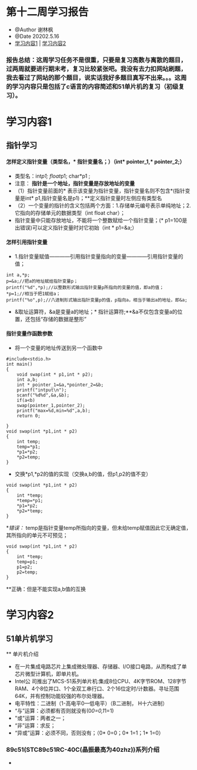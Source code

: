 # 第十二周学习报告  
* @Author 谢林枫
* @Date 20202.5.16
* [学习内容1](#1) | [学习内容2](#2) 
### 报告总结：这周学习任务不是很重，只要是复习高数与离散的题目，过两周就要进行期末考，复习比较紧张吧。我没有去力扣网站刷题，我去看过了网站的那个题目，说实话我好多题目真写不出来。。。这周的学习内容只是包括了c语言的内容简述和51单片机的复习（初级复习）。

# <a id='1'>学习内容1</a>
## 指针学习
#### 怎样定义指针变量（类型名，* 指针变量名；）（int* pointer_1,* pointer_2;）
* 类型名：int*p1; float*p1; char*p1 ;
* 注意：
**指针是一个地址，指针变量是存放地址的变量**
* （1）指针变量前面的* 表示该变量为指针变量，指针变量名则不包含*(指针变量是int* p1,指针变量名是p1)；**定义指针变量时左侧应有类型名
* （2）一个变量的指针的含义包括两个方面：1.存储单元编号表示单纯地址；2.它指向的存储单元的数据类型（int float char）；
* 指针变量中只能存放地址，不能将一个整数赋给一个指针变量；(* p1=100是出错误)可以定义指针变量时对它初始（int * p1=&a;）
#### 怎样引用指针变量
* 1.指针变量赋值————引用指针变量指向的变量————引用指针变量的值；
```
int a,*p;
p=&a;//把a的地址赋给指针变量p；
printf("%d",*p);//以整数形式输出指针变量p所指向的变量的值，即a的值；
*p=1;//相当于把1赋给a；
printf("%o",p);//八进制形式输出指针变量p的值，p指向a，相当于输出a的地址，即&a;
```
* &取址运算符，&a是变量a的地址；* 指针运算符;**&a不仅包含变量a的位置，还包括“存储的数据是整形”
#### 指针变量作函数参数
* 将一个变量的地址传送到另一个函数中
```
#include<stdio.h>
int main()
{
	void swap(int * p1,int * p2);
	int a,b;
	int * pointer_1=&a,*pointer_2=&b;
	printf("intput\n");
	scanf("%d%d",&a,&b);
    if(a<b)
    swap(pointer_1,pointer_2);
    printf("max=%d,min=%d",a,b);
    return 0;
	
}
void swap(int *p1,int * p2)
{
	int temp;
	temp=*p1;
	*p1=*p2;
	*p2=temp; 
}
```
* 交换*p1,*p2的值的实现（交换a,b的值，但p1,p2的值不变）
```
void swap(int *p1,int * p2)
{
	int *temp;
	*temp=*p1;
	*p1=*p2;
	*p2=*temp; 
}
```
**错误：* temp是指针变量temp所指向的变量，但未给temp赋值因此它无确定值，其所指向的单元不可预见；
```
void swap(int *p1,int * p2)
{
	int *temp;
	temp=p1;
	p1=p2;
	p2=temp; 
}
```
**正确：但是不能实现a,b值的互换
# <a id='2'>学习内容2</a>
## 51单片机学习
** 单片机介绍

* 在一片集成电路芯片上集成微处理器、存储器、I/O接口电路，从而构成了单芯片微型计算机，即单片机。
* Intel公 司推出了MCS-51系列单片机:集成8位CPU、4K字节ROM、128字节RAM、4个8位并口、1个全双工串行口、2个16位定时/计数器。寻址范围64K，并有控制功能较强的布尔处理器。
* 电平特性：二进制（1-高电平0—低电平）（B二进制， H十六进制）
* “与”运算：必须都有否则就没有(0*0=0,1*1=1)
* "或"运算：两者之一；
* “非”运算：求反；
* “异或”运算：必须不同，否则没有；（0* 0=0；0* 1=1；1* 1=0）
### 89c51(STC89c51RC-40C(晶振最高为40zhz))系列介绍
* 
